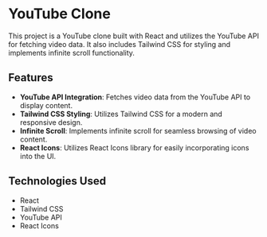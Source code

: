 # YouTube Clone

This project is a YouTube clone built with React and utilizes the YouTube API for fetching video data. It also includes Tailwind CSS for styling and implements infinite scroll functionality.

## Features

- **YouTube API Integration**: Fetches video data from the YouTube API to display content.
- **Tailwind CSS Styling**: Utilizes Tailwind CSS for a modern and responsive design.
- **Infinite Scroll**: Implements infinite scroll for seamless browsing of video content.
- **React Icons**: Utilizes React Icons library for easily incorporating icons into the UI.

## Technologies Used

- React
- Tailwind CSS
- YouTube API
- React Icons

